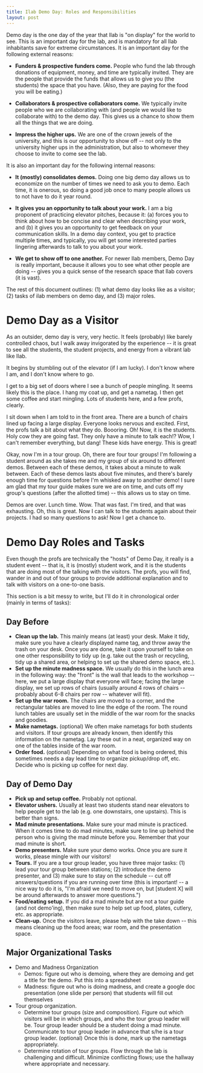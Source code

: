 ```yaml
---
title: Ilab Demo Day: Roles and Responsibilities
layout: post
---
```


Demo day is the one day of the year that Ilab is "on display" for the world to see. This is an important day for the lab, and is mandatory for all Ilab inhabitants save for extreme circumstances. It is an important day for the following external reasons:

* **Funders & prospective funders come.** People who fund the lab through donations of equipment, money, and time are typically invited. They are the people that provide the funds that allows us to give you (the students) the space that you have. (Also, they are paying for the food you will be eating.)

* **Collaborators & prospective collaborators come.** We typically invite people who we are collaborating with (and people we would like to collaborate with) to the demo day. This gives us a chance to show them all the things that we are doing.

* **Impress the higher ups.** We are one of the crown jewels of the university, and this is our opportunity to show off -- not only to the university higher ups in the administration, but also to whomever they choose to invite to come see the lab.

It is also an important day for the following internal reasons:

* **It (mostly) consolidates demos.** Doing one big demo day allows us to economize on the number of times we need to ask you to demo. Each time, it is onerous, so doing a good job once to many people allows us to not have to do it year round.

* **It gives you an opportunity to talk about your work.** I am a big proponent of practicing elevator pitches, because it: (a) forces you to think about how to be concise and clear when describing your work, and (b) it gives you an opportunity to get feedback on your communication skills. In a demo day context, you get to practice multiple times, and typically, you will get some interested parties lingering afterwards to talk to you about your work.

* **We get to show off to one another.** For newer Ilab members, Demo Day is really important, because it allows you to see what other people are doing -- gives you a quick sense of the research space that Ilab covers (it is vast).

The rest of this document outlines: (1) what demo day looks like as a visitor; (2) tasks of ilab members on demo day, and (3) major roles.

# Demo Day as a Visitor

As an outsider, demo day is very, very hectic. It feels (probably) like barely controlled chaos, but I walk away invigorated by the experience -- it is great to see all the students, the student projects, and energy from a vibrant lab like Ilab.

It begins by stumbling out of the elevator (if I am lucky). I don't know where I am, and I don't know where to go.

I get to a big set of doors where I see a bunch of people mingling. It seems likely this is the place. I hang my coat up, and get a nametag. I then get some coffee and start mingling. Lots of students here, and a few profs, clearly.

I sit down when I am told to in the front area. There are a bunch of chairs lined up facing a large display. Everyone looks nervous and excited. First, the profs talk a bit about what they do. Boooring. Oh! Now, it is the students. Holy cow they are going fast. They only have a minute to talk each!? Wow, I can't remember everything, but dang! These kids have energy. This is great!

Okay, now I'm in a tour group. Oh, there are four tour groups! I'm following a student around as she takes me and my group of six around to different demos. Between each of these demos, it takes about a minute to walk between. Each of these demos lasts about five minutes, and there's barely enough time for questions before I'm whisked away to another demo! I sure am glad that my tour guide makes sure we are on time, and cuts off my group's questions (after the allotted time) -- this allows us to stay on time.

Demos are over. Lunch time. Wow. That was fast. I'm tired, and that was exhausting. Oh, this is great. Now I can talk to the students again about their projects. I had so many questions to ask! Now I get a chance to.

# Demo Day Roles and Tasks

Even though the profs are technically the "hosts" of Demo Day, it really is a student event -- that is, it is (mostly) student work, and it is the students that are doing most of the talking with the visitors. The profs, you will find, wander in and out of tour groups to provide additional explanation and to talk with visitors on a one-to-one basis.

This section is a bit messy to write, but I'll do it in chronological order (mainly in terms of tasks):

## Day Before

* **Clean up the lab.** This mainly means (at least) your desk. Make it tidy, make sure you have a clearly displayed name tag, and throw away the trash on your desk. Once you are done, take it upon yourself to take on one other responsibility to tidy up (e.g. take out the trash or recycling, tidy up a shared area, or helping to set up the shared demo space, etc.).
* **Set up the minute madness space.** We usually do this in the lunch area in the following way: the "front" is the wall that leads to the workshop -- here, we put a large display that everyone will face; facing the large display, we set up rows of chairs (usually around 4 rows of chairs -- probably about 6-8 chairs per row -- whatever will fit).
* **Set up the war room.** The chairs are moved to a corner, and the rectangular tables are moved to line the edge of the room. The round lunch tables are usually set in the middle of the war room for the snacks and goodies.
* **Make nametags.** (optional) We often make nametags for both students and visitors. If tour groups are already known, then identify this information on the nametag. Lay these out in a neat, organized way on one of the tables inside of the war room.
* **Order food.** (optional) Depending on what food is being ordered, this sometimes needs a day lead time to organize pickup/drop off, etc. Decide who is picking up coffee for next day.

## Day of Demo Day

* **Pick up and setup coffee.** Probably not optional.
* **Elevator ushers.** Usually at least two students stand near elevators to help people get to the lab (e.g. one downstairs, one upstairs). This is better than signs.
* **Mad minute presentations.** Make sure your mad minute is practiced. When it comes time to do mad minutes, make sure to line up behind the person who is giving the mad minute before you. Remember that your mad minute is short.
* **Demo presenters.** Make sure your demo works. Once you are sure it works, please mingle with our visitors!
* **Tours.** If you are a tour group leader, you have three major tasks: (1) lead your tour group between stations; (2) introduce the demo presenter, and (3) make sure to stay on the schedule -- cut off answers/questions if you are running over time (this is important! -- a nice way to do it is, "I'm afraid we need to move on, but [student X] will be around afterwards to answer more questions.")
* **Food/eating setup.** If you did a mad minute but are not a tour guide (and not demo'ing), then make sure to help set up food, plates, cutlery, etc. as appropriate.
* **Clean-up.** Once the visitors leave, please help with the take down -- this means cleaning up the food areas; war room, and the presentation space.

## Major Organizational Tasks

* Demo and Madness Organization
    - Demos: figure out who is demoing, where they are demoing and get a title for the demo. Put this into a spreadsheet
    - Madness: figure out who is doing madness, and create a google doc presentation (one slide per person) that students will fill out themselves
* Tour group organization.
    - Determine tour groups (size and composition). Figure out which visitors will be in which groups, and who the tour group leader will be. Tour group leader should be a student doing a mad minute. Communicate to tour group leader in advance that s/he is a tour group leader. (optional) Once this is done, mark up the nametags appropriately.
    - Determine rotation of tour groups. Flow through the lab is challenging and difficult. Minimize conflicting flows; use the hallway where appropriate and necessary.